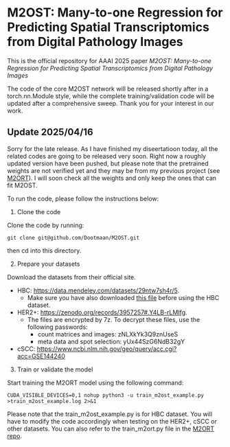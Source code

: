 # M2OST: Many-to-one Regression for Predicting Spatial Transcriptomics from Digital Pathology Images

This is the official repository for AAAI 2025 paper *M2OST: Many-to-one Regression for Predicting Spatial Transcriptomics from Digital Pathology Images*

The code of the core M2OST network will be released shortly after in a torch.nn.Module style, while the complete training/validation code will be updated after a comprehensive sweep. Thank you for your interest in our work.

## Update 2025/04/16

Sorry for the late release. As I have finished my diseertatioon today, all the related codes are going to be released very soon. Right now a roughly updated version have been pushed, but please note that the pretrained weights are not verified yet and they may be from my previous project (see [M2ORT](https://github.com/Dootmaan/M2ORT)). I will soon check all the weights and only keep the ones that can fit M2OST.

To run the code, please follow the instructions below:

1. Clone the code

Clone the code by running:

```
git clone git@github.com/Dootmaan/M2OST.git
```

then cd into this directory.

2. Prepare your datasets

Download the datasets from their official site.

* HBC: https://data.mendeley.com/datasets/29ntw7sh4r/5.
  * Make sure you have also downloaded [this file](https://www.genenames.org/cgi-bin/download/custom?col=gd_hgnc_id&col=gd_app_sym&col=gd_app_name&col=md_ensembl_id&status=Approved&status=Entry%20Withdrawn&hgnc_dbtag=on&order_by=gd_app_sym_sort&format=text&submit=submit) before using the HBC dataset.
* HER2+: https://zenodo.org/records/3957257#.Y4LB-rLMIfg.
  * The files are encrypted by 7z. To decrypt these files, use the following passwords:
    * count matrices and images: zNLXkYk3Q9znUseS
    * meta data and spot selection: yUx44SzG6NdB32gY
* cSCC: https://www.ncbi.nlm.nih.gov/geo/query/acc.cgi?acc=GSE144240

3. Train or validate the model

Start training the M2ORT model using the following command:

```
CUDA_VISIBLE_DEVICES=0,1 nohup python3 -u train_m2ost_example.py >train_m2ost_example.log 2>&1
```

Please note that the train_m2ost_example.py is for HBC dataset. You will have to modify the code accordingly when testing on the HER2+, cSCC or other datasets. You can also refer to the train_m2ort.py file in the [M2ORT repo](https://github.com/Dootmaan/M2ORT).
